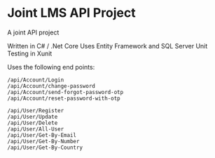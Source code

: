 # Joint LMS API Project
A joint API project

Written in C# / .Net Core
Uses Entity Framework and SQL Server
Unit Testing in Xunit

Uses the following end points:

    /api/Account/Login
    /api/Account/change-password
    /api/Account/send-forgot-password-otp
    /api/Account/reset-password-with-otp
    
    /api/User/Register
    /api/User/Update
    /api/User/Delete
    /api/User/All-User
    /api/User/Get-By-Email
    /api/User/Get-By-Number
    /api/User/Get-By-Country
